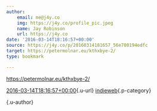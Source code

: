 ```yaml
---
author:
    email: me@j4y.co
    img: https://j4y.co/profile_pic.jpeg
    name: Jay Robinson
    url: https://j4y.co
date: '2016-03-14T18:16:57+00:00'
source: https://j4y.co/p/20160314181657_56e700194edfc
target: https://petermolnar.eu/kthxbye-2/
type: bookmark

---
```


<https://petermolnar.eu/kthxbye-2/>

[2016-03-14T18:16:57+00:00](/p/20160314181657_56e700194edfc){.u-url}
[indieweb](/tag/indieweb){.p-category}

[](https://brid.gy/publish/facebook) [](https://j4y.co){.u-author}